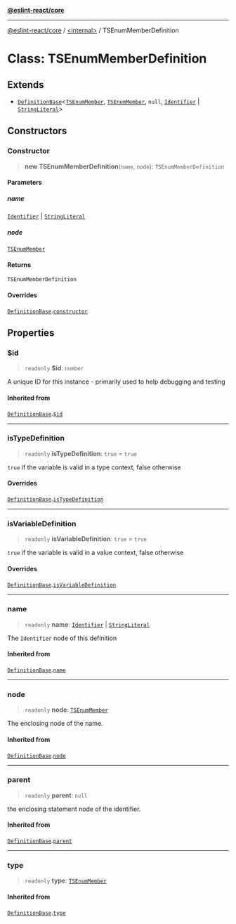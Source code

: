 [**@eslint-react/core**](../../README.md)

***

[@eslint-react/core](../../README.md) / [\<internal\>](../README.md) / TSEnumMemberDefinition

# Class: TSEnumMemberDefinition

## Extends

- [`DefinitionBase`](DefinitionBase.md)\<[`TSEnumMember`](../README.md#tsenummember), [`TSEnumMember`](../type-aliases/TSEnumMember.md), `null`, [`Identifier`](../interfaces/Identifier.md) \| [`StringLiteral`](../interfaces/StringLiteral.md)\>

## Constructors

### Constructor

> **new TSEnumMemberDefinition**(`name`, `node`): `TSEnumMemberDefinition`

#### Parameters

##### name

[`Identifier`](../interfaces/Identifier.md) | [`StringLiteral`](../interfaces/StringLiteral.md)

##### node

[`TSEnumMember`](../type-aliases/TSEnumMember.md)

#### Returns

`TSEnumMemberDefinition`

#### Overrides

[`DefinitionBase`](DefinitionBase.md).[`constructor`](DefinitionBase.md#constructor)

## Properties

### $id

> `readonly` **$id**: `number`

A unique ID for this instance - primarily used to help debugging and testing

#### Inherited from

[`DefinitionBase`](DefinitionBase.md).[`$id`](DefinitionBase.md#id)

***

### isTypeDefinition

> `readonly` **isTypeDefinition**: `true` = `true`

`true` if the variable is valid in a type context, false otherwise

#### Overrides

[`DefinitionBase`](DefinitionBase.md).[`isTypeDefinition`](DefinitionBase.md#istypedefinition)

***

### isVariableDefinition

> `readonly` **isVariableDefinition**: `true` = `true`

`true` if the variable is valid in a value context, false otherwise

#### Overrides

[`DefinitionBase`](DefinitionBase.md).[`isVariableDefinition`](DefinitionBase.md#isvariabledefinition)

***

### name

> `readonly` **name**: [`Identifier`](../interfaces/Identifier.md) \| [`StringLiteral`](../interfaces/StringLiteral.md)

The `Identifier` node of this definition

#### Inherited from

[`DefinitionBase`](DefinitionBase.md).[`name`](DefinitionBase.md#name-1)

***

### node

> `readonly` **node**: [`TSEnumMember`](../type-aliases/TSEnumMember.md)

The enclosing node of the name.

#### Inherited from

[`DefinitionBase`](DefinitionBase.md).[`node`](DefinitionBase.md#node-1)

***

### parent

> `readonly` **parent**: `null`

the enclosing statement node of the identifier.

#### Inherited from

[`DefinitionBase`](DefinitionBase.md).[`parent`](DefinitionBase.md#parent-1)

***

### type

> `readonly` **type**: [`TSEnumMember`](../README.md#tsenummember)

#### Inherited from

[`DefinitionBase`](DefinitionBase.md).[`type`](DefinitionBase.md#type-1)
